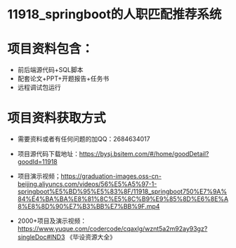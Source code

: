  # 11918_springboot的人职匹配推荐系统
    
 
 # 项目资料包含：
 * 前后端源代码+SQL脚本
 * 配套论文+PPT+开题报告+任务书
 * 远程调试包运行

 # 项目资料获取方式
 * 需要资料或者有任何问题的加QQ：2684634017

 * 项目源代码下载地址：https://bysj.bsitem.com/#/home/goodDetail?goodId=11918
 
 
 * 项目演示视频；https://graduation-images.oss-cn-beijing.aliyuncs.com/videos/56%E5%A5%97-1-springboot%E5%BD%95%E5%83%8F/11918_springboot750%E7%9A%84%E4%BA%BA%E8%81%8C%E5%8C%B9%E9%85%8D%E6%8E%A8%E8%8D%90%E7%B3%BB%E7%BB%9F.mp4
 

 * 2000+项目及演示视频：https://www.yuque.com/codercode/cqaxlg/wznt5a2m92ay93gz?singleDoc#lND3 《毕设资源大全》


 

